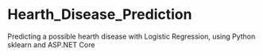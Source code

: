 # Hearth_Disease_Prediction
Predicting a possible hearth disease with Logistic Regression, using Python sklearn and ASP.NET Core
